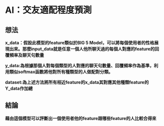 # AI：交友適配程度預測


## 想法

**x_data：假設此模型的feature類似於BIG 5 Model，可以將每個使用者的性格展現出來。那麼input_data就是任意一個人他所聊天過的每個人對應的feature的回覆頻率及聊天句數量**

**y_data:為根據那個人對每個類型的人對應的聊天句數量、回覆頻率作為基準，利用類似softmax函數將他對所有種類型的人做配對分類。**

**dataset:為上述方法將所有相近feature的x_data其對應其他種類feature的Y_data作加總**

## 結論

**藉由這個模型可以評斷出一個使用者他的feature跟哪些feature的人比較合得來**
